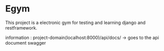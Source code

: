 # Egym
This project is a electronic gym for testing and learning django and restframework.

information :
    project-domain(localhost:8000)/api/docs/ -> goes to the api document swagger